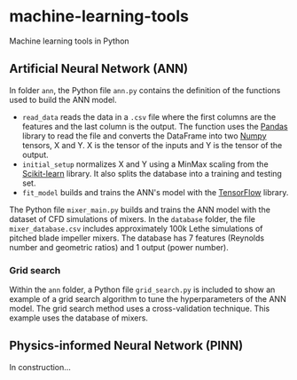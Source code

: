 # machine-learning-tools
Machine learning tools in Python

## Artificial Neural Network (ANN)

In folder `ann`, the Python file `ann.py` contains the definition of the functions used to build the ANN model.

- `read_data` reads the data in a `.csv` file where the first columns are the features and the last column is the output. The function uses the [Pandas](https://pandas.pydata.org/) library to read the file and converts the DataFrame into two [Numpy](https://numpy.org/) tensors, X and Y. X is the tensor of the inputs and Y is the tensor of the output.
- `initial_setup` normalizes X and Y using a MinMax scaling from the [Scikit-learn](https://scikit-learn.org/stable/) library. It also splits the database into a training and testing set.
- `fit_model` builds and trains the ANN's model with the [TensorFlow](https://www.tensorflow.org/) library.

The Python file `mixer_main.py` builds and trains the ANN model with the dataset of CFD simulations of mixers. In the `database` folder, the file `mixer_database.csv` includes approximately 100k Lethe simulations of pitched blade impeller mixers. The database has 7 features (Reynolds number and geometric ratios) and 1 output (power number).

### Grid search

Within the `ann` folder, a Python file `grid_search.py` is included to show an example of a grid search algorithm to tune the hyperparameters of the ANN model. The grid search method uses a cross-validation technique. This example uses the database of mixers.

## Physics-informed Neural Network (PINN)

In construction...